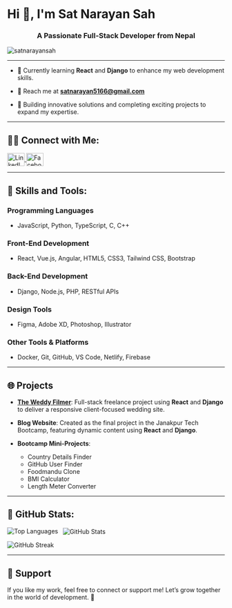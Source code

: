 # Hi 👋, I'm Sat Narayan Sah

<h3 align="center">A Passionate Full-Stack Developer from Nepal</h3>

<p align="left"> <img src="https://komarev.com/ghpvc/?username=satnarayansah&label=Profile%20views&color=0e75b6&style=flat" alt="satnarayansah" /> </p>

---

- 🌱 Currently learning **React** and **Django** to enhance my web development skills.

- 📧 Reach me at **satnarayan5166@gmail.com**

- 🔧 Building innovative solutions and completing exciting projects to expand my expertise.

---

## 👨‍💻 Connect with Me:

<p align="left">
  <a href="https://www.linkedin.com/in/satnarayansah/" target="blank">
    <img align="center" src="https://raw.githubusercontent.com/rahuldkjain/github-profile-readme-generator/master/src/images/icons/Social/linked-in-alt.svg" alt="LinkedIn" height="30" width="40" />
  </a>
  <a href="https://www.facebook.com/SatNarayanSahOfficial/" target="blank">
    <img align="center" src="https://raw.githubusercontent.com/rahuldkjain/github-profile-readme-generator/master/src/images/icons/Social/facebook.svg" alt="Facebook" height="30" width="40" />
  </a>
</p>

---

## 🔧 Skills and Tools:

### **Programming Languages**
- JavaScript, Python, TypeScript, C, C++

### **Front-End Development**
- React, Vue.js, Angular, HTML5, CSS3, Tailwind CSS, Bootstrap

### **Back-End Development**
- Django, Node.js, PHP, RESTful APIs

### **Design Tools**
- Figma, Adobe XD, Photoshop, Illustrator

### **Other Tools & Platforms**
- Docker, Git, GitHub, VS Code, Netlify, Firebase

---

## 🌐 Projects

- **[The Weddy Filmer](https://theweddyfilmer.com)**: Full-stack freelance project using **React** and **Django** to deliver a responsive client-focused wedding site.

- **Blog Website**: Created as the final project in the Janakpur Tech Bootcamp, featuring dynamic content using **React** and **Django**.

- **Bootcamp Mini-Projects**:
  - Country Details Finder
  - GitHub User Finder
  - Foodmandu Clone
  - BMI Calculator
  - Length Meter Converter

---

## 🔢 GitHub Stats:

<p>
  <img align="left" src="https://github-readme-stats.vercel.app/api/top-langs?username=satnarayansah&show_icons=true&locale=en&layout=compact" alt="Top Languages" />
</p>
<p>&nbsp;
  <img align="center" src="https://github-readme-stats.vercel.app/api?username=satnarayansah&show_icons=true&locale=en" alt="GitHub Stats" />
</p>
<p>
  <img align="center" src="https://github-readme-streak-stats.herokuapp.com/?user=satnarayansah&" alt="GitHub Streak" />
</p>

---

## 💖 Support

If you like my work, feel free to connect or support me! Let’s grow together in the world of development. 🙏

